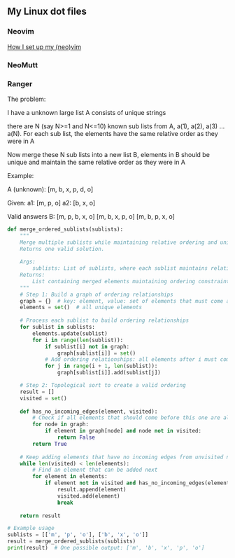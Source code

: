 ## My Linux dot files

### Neovim

[How I set up my (neo)vim]( https://cellsummer.github.io/views/2022-02-05-My-NeoVim-Config.html )



### NeoMutt

### Ranger
The problem:

I have a unknown large list A consists of unique strings

there are N (say N>=1 and N<=10) known sub lists from A, a(1), a(2), a(3) ... a(N).
For each sub list, the elements have the same relative order as they were in A

Now merge these N sub lists into a new list B, elements in B should be unique and maintain the same relative order as they were in A

Example:

A (unknown):
    [m, b, x, p, d, o]

Given:
    a1: [m, p, o]
    a2: [b, x, o]

Valid answers B:
    [m, p, b, x, o]
    [m, b, x, p, o]
    [m, b, p, x, o]

```python
def merge_ordered_sublists(sublists):
    """
    Merge multiple sublists while maintaining relative ordering and uniqueness.
    Returns one valid solution.
    
    Args:
        sublists: List of sublists, where each sublist maintains relative ordering from original list
    Returns:
        List containing merged elements maintaining ordering constraints
    """
    # Step 1: Build a graph of ordering relationships
    graph = {}  # key: element, value: set of elements that must come after it
    elements = set()  # all unique elements
    
    # Process each sublist to build ordering relationships
    for sublist in sublists:
        elements.update(sublist)
        for i in range(len(sublist)):
            if sublist[i] not in graph:
                graph[sublist[i]] = set()
            # Add ordering relationships: all elements after i must come after sublist[i]
            for j in range(i + 1, len(sublist)):
                graph[sublist[i]].add(sublist[j])

    # Step 2: Topological sort to create a valid ordering
    result = []
    visited = set()
    
    def has_no_incoming_edges(element, visited):
        # Check if all elements that should come before this one are already visited
        for node in graph:
            if element in graph[node] and node not in visited:
                return False
        return True
    
    # Keep adding elements that have no incoming edges from unvisited nodes
    while len(visited) < len(elements):
        # Find an element that can be added next
        for element in elements:
            if element not in visited and has_no_incoming_edges(element, visited):
                result.append(element)
                visited.add(element)
                break
    
    return result

# Example usage
sublists = [['m', 'p', 'o'], ['b', 'x', 'o']]
result = merge_ordered_sublists(sublists)
print(result)  # One possible output: ['m', 'b', 'x', 'p', 'o']
```
